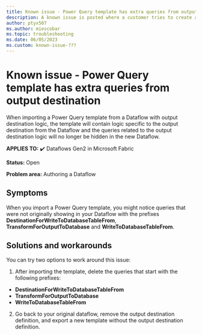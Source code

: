 ```yaml
---
title: Known issue - Power Query template has extra queries from output destination
description: A known issue is posted where a customer tries to create a new Microsoft Fabric Data Factory Dataflow from a template that was created with output destination logic
author: ptyx507
ms.author: miescobar
ms.topic: troubleshooting  
ms.date: 06/05/2023
ms.custom: known-issue-???
---
```


# Known issue - Power Query template has extra queries from output destination

When importing a Power Query template from a Dataflow with output destination logic, the template will contain logic specific to the output destination from the Dataflow and the queries related to the output destination logic will no longer be hidden in the new Dataflow.

**APPLIES TO:** ✔️ Dataflows Gen2 in Microsoft Fabric

**Status:** Open

**Problem area:** Authoring a Dataflow

## Symptoms

When you import a Power Query template, you might notice queries that were not originally showing in your Dataflow with the prefixes **DestinationForWriteToDatabaseTableFrom**, **TransformForOutputToDatabase** and **WriteToDatabaseTableFrom**.

## Solutions and workarounds

You can try two options to work around this issue:

1. After importing the template, delete the queries that start with the following prefixes:  

* **DestinationForWriteToDatabaseTableFrom** 
* **TransformForOutputToDatabase**
* **WriteToDatabaseTableFrom**

2. Go back to your original dataflow, remove the output destination definition, and export a new template without the output destination definition.